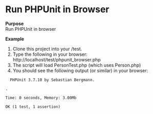 Run PHPUnit in Browser
======================

**Purpose**<br />
Run PHPUnit in browser

**Example**<br />

1. Clone this project into your <webroot>/test.
2. Type the following in your browser: http://localhost/test/phpunit_browser.php
3. The script will load PersonTest.php (which uses Person.php)
4. You should see the following output (or similar) in your browser:

```
  PHPUnit 3.7.10 by Sebastian Bergmann.

.

Time: 0 seconds, Memory: 3.00Mb

OK (1 test, 1 assertion)
```